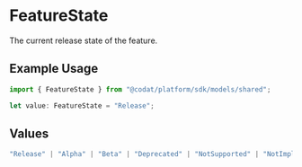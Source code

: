 # FeatureState

The current release state of the feature.

## Example Usage

```typescript
import { FeatureState } from "@codat/platform/sdk/models/shared";

let value: FeatureState = "Release";
```

## Values

```typescript
"Release" | "Alpha" | "Beta" | "Deprecated" | "NotSupported" | "NotImplemented"
```